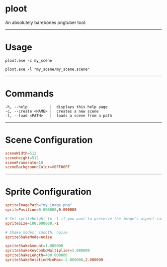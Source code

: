 # ploot
An absolutely barebones pngtuber tool.

---

# Usage
```shell
ploot.exe -c my_scene
```

```shell
ploot.exe -l "my_scene/my_scene.scene"
```
---

# Commands
```
-h, --help          |  displays this help page
-c, --create <NAME> |  creates a new scene
-l, --load <PATH>   |  loads a scene from a path
```

---

# Scene Configuration
```conf
sceneWidth=512
sceneHeight=512
sceneFramerate=10
sceneBackgroundColor=00FF00FF
```

---

# Sprite Configuration

```conf
spriteImagePath="my_image.png"
spritePosition=0.000000,0.000000

# Set spriteHeight to -1 if you want to preserve the image's aspect ratio
spriteSize=100.000000,-1

# Shake modes: smooth, noise
spriteShakeMode=noise

spriteShakeAmount=1.000000
spriteShakeKeyComboMultiplier=1.000000
spriteShakeLength=400.000000
spriteShakeRotationMinMax=-2.000000,2.000000
```